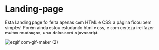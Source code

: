 # Landing-page

Esta Landing page foi feita apenas com HTML e CSS, a página ficou bem simples! Porém ainda estou estudando html e css, e com certeza irei fazer muitas mudanças, uma delas será o javascript.


![ezgif com-gif-maker (2)](https://user-images.githubusercontent.com/69693486/158707590-a2d3efd7-6c2e-4752-998c-d81aadc5d168.gif)
